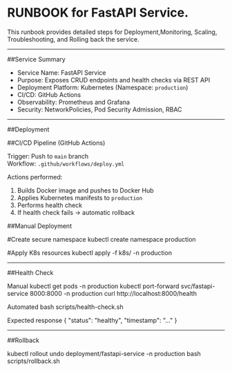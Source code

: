 # RUNBOOK for FastAPI Service.

This runbook provides detailed steps for Deployment,Monitoring, Scaling, Troubleshooting, and Rolling back the service.

---

##Service Summary

- Service Name: FastAPI Service
- Purpose: Exposes CRUD endpoints and health checks via REST API
- Deployment Platform: Kubernetes (Namespace: `production`)
- CI/CD: GitHub Actions
- Observability: Prometheus and Grafana
- Security: NetworkPolicies, Pod Security Admission, RBAC

---

##Deployment

##CI/CD Pipeline (GitHub Actions)

Trigger: Push to `main` branch  
Workflow: `.github/workflows/deploy.yml`  

Actions performed:
1. Builds Docker image and pushes to Docker Hub
2. Applies Kubernetes manifests to `production`
3. Performs health check
4. If health check fails → automatic rollback

##Manual Deployment

#Create secure namespace
kubectl create namespace production

#Apply K8s resources
kubectl apply -f k8s/ -n production

---
##Health Check


Manual
kubectl get pods -n production
kubectl port-forward svc/fastapi-service 8000:8000 -n production
curl http://localhost:8000/health

Automated
bash scripts/health-check.sh

Expected response
{ "status": "healthy", "timestamp": "..." }

---
##Rollback

kubectl rollout undo deployment/fastapi-service -n production
bash scripts/rollback.sh






